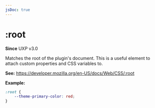 ```yaml
---
jsDoc: true
---
```

# :root

**Since** UXP v3.0

Matches the root of the plugin's document. This is a useful element to attach custom properties and CSS variables to.

**See:** https://developer.mozilla.org/en-US/docs/Web/CSS/:root

**Example:**

```css
:root {     
    --theme-primary-color: red;
}
```

